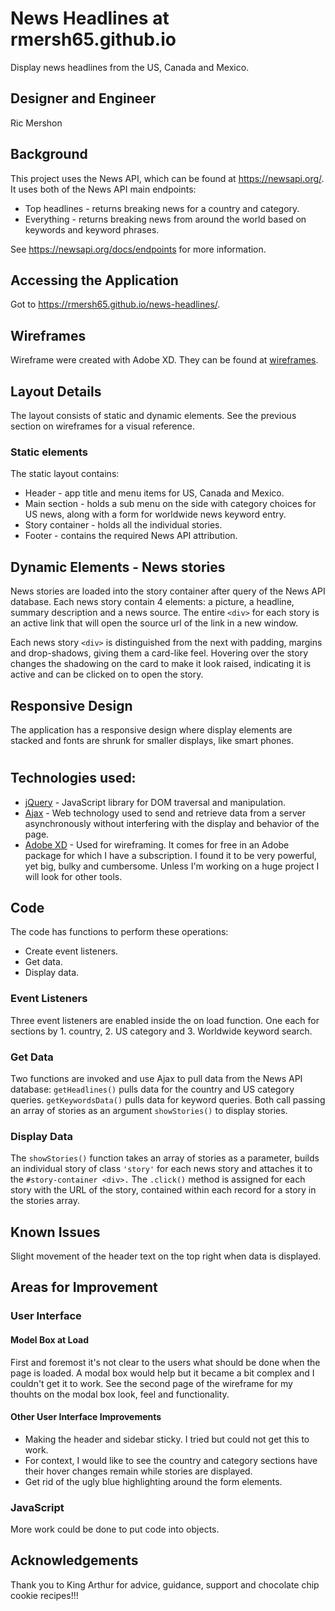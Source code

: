 # News Headlines at rmersh65.github.io
Display news headlines from the US, Canada and Mexico.

## Designer and Engineer
Ric Mershon

## Background
This project uses the News API, which can be found at https://newsapi.org/. It uses both of the News API main endpoints:

* Top headlines - returns breaking news for a country and category.
* Everything - returns breaking news from around the world based on keywords and keyword phrases.

See https://newsapi.org/docs/endpoints for more information.

## Accessing the Application

Got to https://rmersh65.github.io/news-headlines/.

## Wireframes
Wireframe were created with Adobe XD. They can be found at [wireframes](https://xd.adobe.com/view/cc534d99-fba5-4fc9-525b-4cb79c5e129a-ba62/).

## Layout Details
The layout consists of static and dynamic elements. See the previous section on wireframes for a visual reference.

### Static elements
The static layout contains:

* Header - app title and menu items for US, Canada and Mexico.
* Main section - holds a sub menu on the side with category choices for US news, along with a form for worldwide news keyword entry.
* Story container - holds all the individual stories.
* Footer - contains the required News API attribution.

## Dynamic Elements - News stories
News stories are loaded into the story container after query of the News API database. Each news story contain 4 elements: a picture, a headline, summary description and a news source. The entire `<div>` for each story is an active link that will open the source url of the link in a new window.

Each news story `<div>` is distinguished from the next with padding, margins and drop-shadows, giving them a card-like feel. Hovering over the story changes the shadowing on the card to make it look raised, indicating it is active and can be clicked on to open the story.

## Responsive Design
The application has a responsive design where display elements are stacked and fonts are shrunk for smaller displays, like smart phones.

#
## Technologies used:

* [jQuery](https://jquery.com/) - JavaScript library for DOM traversal and manipulation.
* [Ajax](https://api.jquery.com/jquery.ajax/) - Web technology used to send and retrieve data from a server asynchronously without interfering with the display and behavior of the page.
* [Adobe XD](https://www.adobe.com/products/xd.html?sdid=12B9F15S&mv=Search&ef_id=CjwKCAiAvonyBRB7EiwAadauqWmOixI61Qf9ss2N6uknIujAN22N8Qc4_AZqnOFY4PI0PFRsFicQCxoC30oQAvD_BwE:G:s&s_kwcid=AL!3085!3!315233774109!e!!g!!adobe%20xd) - Used for wireframing. It comes for free in an Adobe package for which I have a subscription. I found it to be very powerful, yet big, bulky and cumbersome. Unless I'm working on a huge project I will look for other tools.

## Code
The code has functions to perform these operations:
* Create event listeners.
* Get data.
* Display data.

### Event Listeners
Three event listeners are enabled inside the on load function. One each for sections by 1. country, 2. US category and 3. Worldwide keyword search.

### Get Data
Two functions are invoked and use Ajax to pull data from the News API database: `getHeadlines()` pulls data for the country and US category queries. `getKeywordsData()` pulls data for keyword queries. Both call passing an array of stories as an argument `showStories()` to display stories.

### Display Data
The `showStories()` function takes an array of stories as a parameter, builds an individual story of class `'story'` for each news story and attaches it to the `#story-container <div>.` The `.click()` method is assigned for each story with the URL of the story, contained within each record for a story in the stories array.

## Known Issues
Slight movement of the header text on the top right when data is displayed.

## Areas for Improvement

### User Interface

#### Model Box at Load
First and foremost it's not clear to the users what should be done when the page is loaded. A modal box would help but it became a bit complex and I couldn't get it to work. See the second page of the wireframe for my thouhts on the modal box look, feel and functionality.

#### Other User Interface Improvements
* Making the header and sidebar sticky. I tried but could not get this to work.
* For context, I would like to see the country and category sections have their hover changes remain while stories are displayed.
* Get rid of the ugly blue highlighting around the form elements.

### JavaScript
More work could be done to put code into objects.

## Acknowledgements
Thank you to King Arthur for advice, guidance, support and chocolate chip cookie recipes!!!
